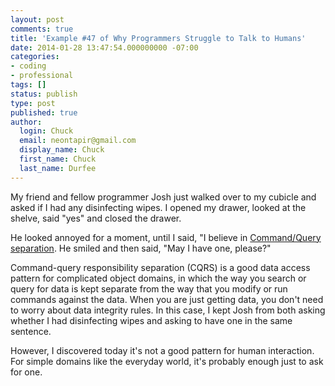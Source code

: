 ```yaml
---
layout: post
comments: true
title: 'Example #47 of Why Programmers Struggle to Talk to Humans'
date: 2014-01-28 13:47:54.000000000 -07:00
categories:
- coding
- professional
tags: []
status: publish
type: post
published: true
author:
  login: Chuck
  email: neontapir@gmail.com
  display_name: Chuck
  first_name: Chuck
  last_name: Durfee
---
```

My friend and fellow programmer Josh just walked over to my cubicle and asked if I had any disinfecting wipes. I opened my drawer, looked at the shelve, said "yes" and closed the drawer.

He looked annoyed for a moment, until I said, "I believe in [Command/Query separation](http://martinfowler.com/bliki/CQRS.html). He smiled and then said, "May I have one, please?"

Command-query responsibility separation (CQRS) is a good data access pattern for complicated object domains, in which the way you search or query for data is kept separate from the way that you modify or run commands against the data. When you are just getting data, you don't need to worry about data integrity rules. In this case, I kept Josh from both asking whether I had disinfecting wipes and asking to have one in the same sentence.

However, I discovered today it's not a good pattern for human interaction. For simple domains like the everyday world, it's probably enough just to ask for one.
